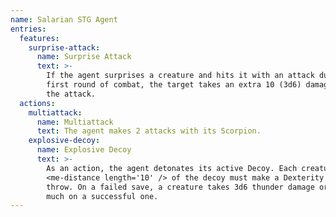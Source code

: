 ```yaml
---
name: Salarian STG Agent
entries:
  features:
    surprise-attack:
      name: Surprise Attack
      text: >-
        If the agent surprises a creature and hits it with an attack during the
        first round of combat, the target takes an extra 10 (3d6) damage from
        the attack.
  actions:
    multiattack:
      name: Multiattack
      text: The agent makes 2 attacks with its Scorpion.
    explosive-decoy:
      name: Explosive Decoy
      text: >-
        As an action, the agent detonates its active Decoy. Each creature within
        <me-distance length='10' /> of the decoy must make a Dexterity saving
        throw. On a failed save, a creature takes 3d6 thunder damage or half as
        much on a successful one.
---
```

